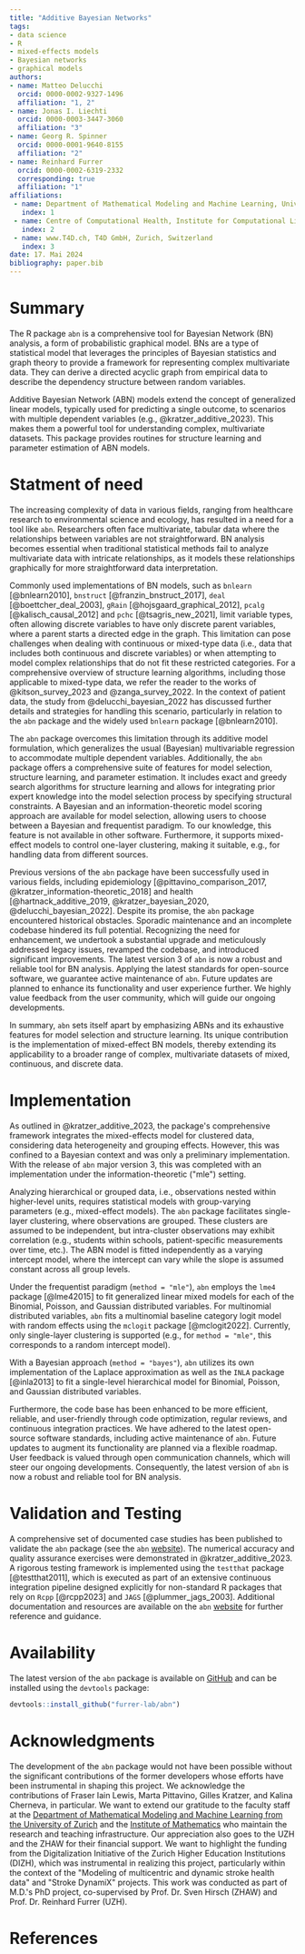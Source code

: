 ```yaml
---
title: "Additive Bayesian Networks"
tags:
- data science
- R
- mixed-effects models
- Bayesian networks
- graphical models
authors:
- name: Matteo Delucchi
  orcid: 0000-0002-9327-1496
  affiliation: "1, 2"
- name: Jonas I. Liechti
  orcid: 0000-0003-3447-3060
  affiliation: "3"
- name: Georg R. Spinner
  orcid: 0000-0001-9640-8155
  affiliation: "2"
- name: Reinhard Furrer
  orcid: 0000-0002-6319-2332
  corresponding: true
  affiliation: "1"
affiliations:
 - name: Department of Mathematical Modeling and Machine Learning, University of Zurich, Zürich, Switzerland
   index: 1
 - name: Centre of Computational Health, Institute for Computational Life Sciences, Zurich University of Applied Sciences (ZHAW), Wädenswil, Switzerland
   index: 2
 - name: www.T4D.ch, T4D GmbH, Zurich, Switzerland
   index: 3
date: 17. Mai 2024
bibliography: paper.bib
---
```


# Summary
The R package `abn` is a comprehensive tool for Bayesian Network (BN) analysis, a form of probabilistic graphical model. 
BNs are a type of statistical model that leverages the principles of Bayesian statistics and graph theory to provide a framework for representing complex multivariate data. 
They can derive a directed acyclic graph from empirical data to describe the dependency structure between random variables. 

Additive Bayesian Network (ABN) models extend the concept of generalized linear models, typically used for predicting a single outcome, to scenarios with multiple dependent variables (e.g., @kratzer_additive_2023).
This makes them a powerful tool for understanding complex, multivariate datasets.
This package provides routines for structure learning and parameter estimation of ABN models.

# Statment of need
The increasing complexity of data in various fields, ranging from healthcare research to environmental science and ecology, has resulted in a need for a tool like `abn`.
Researchers often face multivariate, tabular data where the relationships between variables are not straightforward. 
BN analysis becomes essential when traditional statistical methods fail to analyze multivariate data with intricate relationships, as it models these relationships graphically for more straightforward data interpretation.

Commonly used implementations of BN models, such as `bnlearn` [@bnlearn2010], `bnstruct` [@franzin_bnstruct_2017], `deal` [@boettcher_deal_2003], `gRain` [@hojsgaard_graphical_2012], `pcalg` [@kalisch_causal_2012] and `pchc` [@tsagris_new_2021], limit variable types, often allowing discrete variables to have only discrete parent variables, where a parent starts a directed edge in the graph.
This limitation can pose challenges when dealing with continuous or mixed-type data (i.e., data that includes both continuous and discrete variables) or when attempting to model complex relationships that do not fit these restricted categories.
For a comprehensive overview of structure learning algorithms, including those applicable to mixed-type data, we refer the reader to the works of @kitson_survey_2023 and @zanga_survey_2022.
In the context of patient data, the study from @delucchi_bayesian_2022 has discussed further details and strategies for handling this scenario, particularly in relation to the `abn` package and the widely used `bnlearn` package [@bnlearn2010].

The `abn` package overcomes this limitation through its additive model formulation, which generalizes the usual (Bayesian) multivariable regression to accommodate multiple dependent variables.
Additionally, the `abn` package offers a comprehensive suite of features for model selection, structure learning, and parameter estimation.
It includes exact and greedy search algorithms for structure learning and allows for integrating prior expert knowledge into the model selection process by specifying structural constraints.
A Bayesian and an information-theoretic model scoring approach are available for model selection, allowing users to choose between a Bayesian and frequentist paradigm.
To our knowledge, this feature is not available in other software.
Furthermore, it supports mixed-effect models to control one-layer clustering, making it suitable, e.g., for handling data from different sources.

Previous versions of the `abn` package have been successfully used in various fields, including epidemiology [@pittavino_comparison_2017, @kratzer_information-theoretic_2018] and health [@hartnack_additive_2019, @kratzer_bayesian_2020, @delucchi_bayesian_2022].
Despite its promise, the `abn` package encountered historical obstacles.
Sporadic maintenance and an incomplete codebase hindered its full potential. 
Recognizing the need for enhancement, we undertook a substantial upgrade and meticulously addressed legacy issues, revamped the codebase, and introduced significant improvements. 
The latest version 3 of `abn` is now a robust and reliable tool for BN analysis.
Applying the latest standards for open-source software, we guarantee active maintenance of `abn`. 
Future updates are planned to enhance its functionality and user experience further. 
We highly value feedback from the user community, which will guide our ongoing developments.

In summary, `abn` sets itself apart by emphasizing ABNs and its exhaustive features for model selection and structure learning. 
Its unique contribution is the implementation of mixed-effect BN models, thereby extending its applicability to a broader range of complex, multivariate datasets of mixed, continuous, and discrete data.

# Implementation
As outlined in @kratzer_additive_2023, the package's comprehensive framework integrates the mixed-effects model for clustered data, considering data heterogeneity and grouping effects.
However, this was confined to a Bayesian context and was only a preliminary implementation.
With the release of `abn` major version 3, this was completed with an implementation under the information-theoretic ("mle") setting.

Analyzing hierarchical or grouped data, i.e., observations nested within higher-level units, requires statistical models with group-varying parameters (e.g., mixed-effect models). 
The `abn` package facilitates single-layer clustering, where observations are grouped. 
These clusters are assumed to be independent, but intra-cluster observations may exhibit correlation (e.g., students within schools, patient-specific measurements over time, etc.). 
The ABN model is fitted independently as a varying intercept model, where the intercept can vary while the slope is assumed constant across all group levels.

Under the frequentist paradigm (`method = "mle"`), `abn` employs the `lme4` package [@lme42015] to fit generalized linear mixed models for each of the Binomial, Poisson, and Gaussian distributed variables. 
For multinomial distributed variables, `abn` fits a multinomial baseline category logit model with random effects using the `mclogit` package [@mclogit2022]. 
Currently, only single-layer clustering is supported (e.g., for `method = "mle"`, this corresponds to a random intercept model).

With a Bayesian approach (`method = "bayes"`), `abn` utilizes its own implementation of the Laplace approximation as well as the `INLA` package [@inla2013] to fit a single-level hierarchical model for Binomial, Poisson, and Gaussian distributed variables. 

Furthermore, the code base has been enhanced to be more efficient, reliable, and user-friendly through code optimization, regular reviews, and continuous integration practices. 
We have adhered to the latest open-source software standards, including active maintenance of `abn`. 
Future updates to augment its functionality are planned via a flexible roadmap.
User feedback is valued through open communication channels, which will steer our ongoing developments. 
Consequently, the latest version of `abn` is now a robust and reliable tool for BN analysis.

# Validation and Testing
A comprehensive set of documented case studies has been published to validate the `abn` package (see the `abn` [website](https://r-bayesian-networks.org/)).
The numerical accuracy and quality assurance exercises were demonstrated in @kratzer_additive_2023.
A rigorous testing framework is implemented using the `testthat` package [@testthat2011], which is executed as part of an extensive continuous integration pipeline designed explicitly for non-standard R packages that rely on `Rcpp` [@rcpp2023] and `JAGS` [@plummer_jags_2003].
Additional documentation and resources are available on the `abn` [website](https://r-bayesian-networks.org/) for further reference and guidance.

# Availability

The latest version of the `abn` package is available on [GitHub](https://github.com/furrer-lab/abn) and can be installed using the `devtools` package:

```r
devtools::install_github("furrer-lab/abn")
```

# Acknowledgments

The development of the `abn` package would not have been possible without the significant contributions of the former developers whose efforts have been instrumental in shaping this project. 
We acknowledge the contributions of Fraser Iain Lewis, Marta Pittavino, Gilles Kratzer, and Kalina Cherneva, in particular.
We want to extend our gratitude to the faculty staff at the [Department of Mathematical Modeling and Machine Learning from the University of Zurich](https://dm3l.uzh.ch/home) and the [Institute of Mathematics](https://www.math.uzh.ch/home) who maintain the research and teaching infrastructure.
Our appreciation also goes to the UZH and the ZHAW for their financial support. 
We want to highlight the funding from the Digitalization Initiative of the Zurich Higher Education Institutions (DIZH), which was instrumental in realizing this project, particularly within the context of the "Modeling of multicentric and dynamic stroke health data" and "Stroke DynamiX" projects.
This work was conducted as part of M.D.'s PhD project, co-supervised by Prof. Dr. Sven Hirsch (ZHAW) and Prof. Dr. Reinhard Furrer (UZH).

# References


